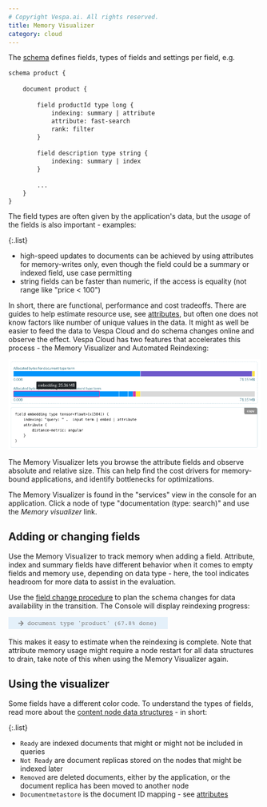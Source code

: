 ```yaml
---
# Copyright Vespa.ai. All rights reserved.
title: Memory Visualizer
category: cloud
---
```


The [schema](/en/schemas.html) defines fields, types of fields and settings per field, e.g.

```
schema product {

    document product {

        field productId type long {
            indexing: summary | attribute
            attribute: fast-search
            rank: filter
        }

        field description type string {
            indexing: summary | index
        }

        ...
    }
}
```

The field types are often given by the application's data, but the _usage_ of the fields is also important - examples:

{:.list}
* high-speed updates to documents can be achieved by using attributes for memory-writes only,
  even though the field could be a summary or indexed field, use case permitting
* string fields can be faster than numeric, if the access is equality (not range like "price < 100")

In short, there are functional, performance and cost tradeoffs.
There are guides to help estimate resource use, see [attributes](/en/attributes.html),
but often one does not know factors like number of unique values in the data.
It might as well be easier to feed the data to Vespa Cloud and do schema changes online and observe the effect.
Vespa Cloud has two features that accelerates this process - the Memory Visualizer and Automated Reindexing:

![Memory Visualizer](/assets/img/memory-visualizer-1.png)

The Memory Visualizer lets you browse the attribute fields and observe absolute and relative size.
This can help find the cost drivers for memory-bound applications, and identify bottlenecks for optimizations.

The Memory Visualizer is found in the "services" view in the console for an application.
Click a node of type "documentation (type: search)" and use the _Memory visualizer_ link.



## Adding or changing fields
Use the Memory Visualizer to track memory when adding a field.
Attribute, index and summary fields have different behavior when it comes to empty fields and memory use,
depending on data type - here, the tool indicates headroom for more data to assist in the evaluation.

Use the [field change procedure](/en/operations/procedure-change-attribute-index.html)
to plan the schema changes for data availability in the transition.
The Console will display reindexing progress:

![Reindex progress](/assets/img/reindex-progress.png)

This makes it easy to estimate when the reindexing is complete.
Note that attribute memory usage might require a node restart for all data structures to drain,
take note of this when using the Memory Visualizer again.

<!-- ToDo: check with @geirst / link to how to trigger node restart, or just wait for next upgrade -->



## Using the visualizer
Some fields have a different color code.
To understand the types of fields,
read more about the [content node data structures](/en/proton.html) - in short:

{:.list}
* `Ready` are indexed documents that might or might not be included in queries
* `Not Ready` are document replicas stored on the nodes that might be indexed later
* `Removed` are deleted documents, either by the application,
  or the document replica has been moved to another node
* `Documentmetastore` is the document ID mapping -
  see [attributes](/en/attributes.html#document-meta-store)
